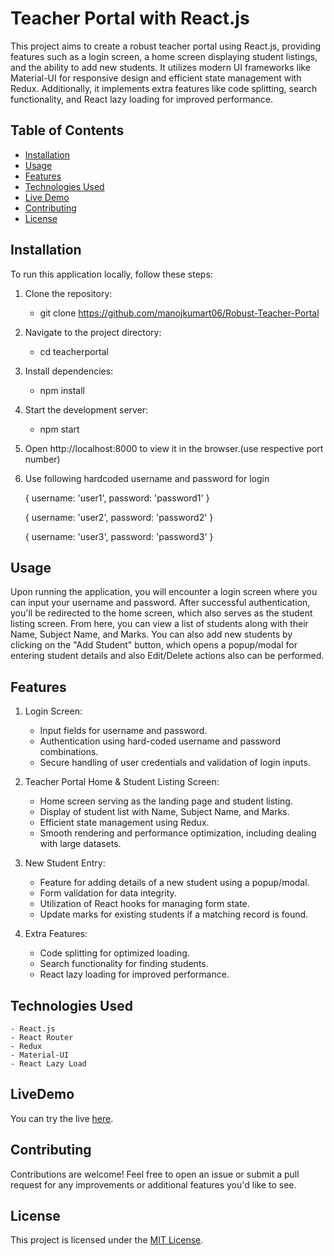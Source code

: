 # Teacher Portal with React.js

This project aims to create a robust teacher portal using React.js, providing features such as a login screen, a home screen displaying student listings, and the ability to add new students. It utilizes modern UI frameworks like Material-UI for responsive design and efficient state management with Redux. Additionally, it implements extra features like code splitting, search functionality, and React lazy loading for improved performance.

## Table of Contents

- [Installation](#installation)
- [Usage](#usage)
- [Features](#features)
- [Technologies Used](#technologies-used)
- [Live Demo](#LiveDemo)
- [Contributing](#contributing)
- [License](#license)

## Installation

To run this application locally, follow these steps:

1. Clone the repository:
    - git clone <https://github.com/manojkumart06/Robust-Teacher-Portal>

2. Navigate to the project directory:
    - cd teacherportal

3. Install dependencies:
    - npm install

4. Start the development server:
    - npm start

5. Open http://localhost:8000 to view it in the browser.(use respective port number)

6. Use following hardcoded username and password for login

    { username: 'user1', password: 'password1' }
   
    { username: 'user2', password: 'password2' }
   
    { username: 'user3', password: 'password3' }

## Usage
Upon running the application, you will encounter a login screen where you can input your username and password. After successful authentication, you'll be redirected to the home screen, which also serves as the student listing screen. From here, you can view a list of students along with their Name, Subject Name, and Marks. You can also add new students by clicking on the "Add Student" button, which opens a popup/modal for entering student details and also Edit/Delete actions also can be performed.

## Features
1. Login Screen:

    - Input fields for username and password.
    - Authentication using hard-coded username and password combinations.
    - Secure handling of user credentials and validation of login inputs.

2. Teacher Portal Home & Student Listing Screen:

    - Home screen serving as the landing page and student listing.
    - Display of student list with Name, Subject Name, and Marks.
    - Efficient state management using Redux.
    - Smooth rendering and performance optimization, including dealing with large datasets.

3. New Student Entry:

    - Feature for adding details of a new student using a popup/modal.
    - Form validation for data integrity.
    - Utilization of React hooks for managing form state.
    - Update marks for existing students if a matching record is found.

4. Extra Features:

    - Code splitting for optimized loading.
    - Search functionality for finding students.
    - React lazy loading for improved performance.

## Technologies Used

    - React.js
    - React Router
    - Redux
    - Material-UI
    - React Lazy Load

## LiveDemo
You can try the live [here](https://robustteacherportal.netlify.app/).

## Contributing

Contributions are welcome! Feel free to open an issue or submit a pull request for any improvements or additional features you'd like to see.

## License

This project is licensed under the [MIT License](LICENSE).
